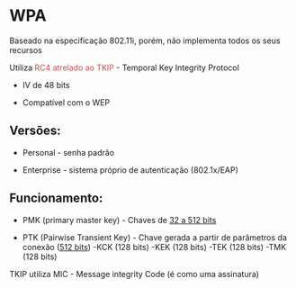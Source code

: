 # WPA

Baseado na especificação 802.11i, porém, não implementa todos os seus recursos

Utiliza <font color="#c0504d">RC4 atrelado ao TKIP</font> - Temporal Key Integrity Protocol

- IV de 48 bits

- Compatível com o WEP

## Versões:

- Personal - senha padrão

- Enterprise - sistema próprio de autenticação (802.1x/EAP)


## Funcionamento:

- PMK (primary master key) - Chaves de <u>32 a 512 bits</u>

- PTK (Pairwise Transient Key) - Chave gerada a partir de parâmetros da conexão (<u>512 bits</u>)
  -KCK (128 bits)
  -KEK (128 bits)
  -TEK (128 bits)
  -TMK (128 bits)

TKIP utiliza MIC - Message integrity Code (é como uma assinatura)